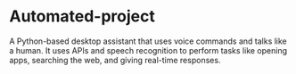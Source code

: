 # Automated-project
A Python-based desktop assistant that uses voice commands and talks like a human. It uses APIs and speech recognition to perform tasks like opening apps, searching the web, and giving real-time responses.
